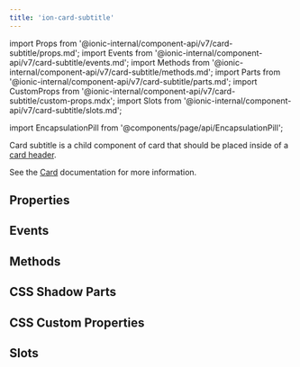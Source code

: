 ```yaml
---
title: 'ion-card-subtitle'
---
```


import Props from '@ionic-internal/component-api/v7/card-subtitle/props.md';
import Events from '@ionic-internal/component-api/v7/card-subtitle/events.md';
import Methods from '@ionic-internal/component-api/v7/card-subtitle/methods.md';
import Parts from '@ionic-internal/component-api/v7/card-subtitle/parts.md';
import CustomProps from '@ionic-internal/component-api/v7/card-subtitle/custom-props.mdx';
import Slots from '@ionic-internal/component-api/v7/card-subtitle/slots.md';

import EncapsulationPill from '@components/page/api/EncapsulationPill';

<EncapsulationPill type="shadow" />

Card subtitle is a child component of card that should be placed inside of a [card header](./card-header).

See the [Card](./card) documentation for more information.

## Properties

<Props />

## Events

<Events />

## Methods

<Methods />

## CSS Shadow Parts

<Parts />

## CSS Custom Properties

<CustomProps />

## Slots

<Slots />
